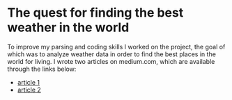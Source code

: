 # The quest for finding the best weather in the world

To improve my parsing and coding skills I worked on the project, the goal of which was to analyze weather data in order to find the best places in the world for living. I wrote two articles on medium.com, which are available through the links below:
* [article 1](https://medium.com/analytics-vidhya/the-quest-for-finding-the-best-weather-in-the-world-bd5f24f7da09)
* [article 2](https://medium.com/analytics-vidhya/step-by-step-guide-on-working-with-the-weather-dataset-9aa8c77e30a8)
